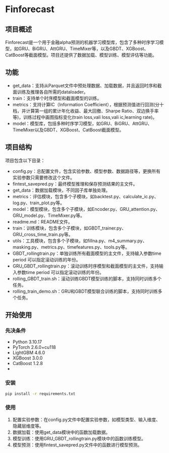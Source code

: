 # Finforecast

## 项目概述

Finforecast是一个用于金融alpha预测的机器学习模型库，包含了多种时序学习模型，如GRU、BiGRU、AttGRU、TimeMixer等，以及GBDT、XGBoost、CatBoost等截面模型。项目还提供了数据加载、模型训练、模型评估等功能。

## 功能

- get_data：支持从Parquet文件中预处理数据、加载数据，并且返回时序和截面训练及推理各自所需的dataloader。
- train：支持单个时序模型和截面模型的训练。
- metrics：支持计算IC（Information Coefficient），根据预测值进行回测(分十档，并计算第一组的累计年化收益、最大回撤、Sharpe Ratio、双边换手率等)，训练过程中画图指标变化(train loss,vali loss,vali ic,learning rate)。
- model：模型库，包括多种时序学习模型，如GRU、BiGRU、AttGRU、TimeMixer以及GBDT、XGBoost、CatBoost截面模型。

## 项目结构

项目包含以下目录：

- config.py：总配置文件，包含实验参数、模型参数、数据路径等，更换所有实验参数只需要修改这个文件。
- fintest_savepred.py：最终模型推理和保存预测结果的主文件。
- get_data：数据加载模块，不同因子库单独处理。
- metrics：评估模块，包含多个子模块，如backtest.py、calculate_ic.py、log.py、train_plot.py等。
- model：模型模块，包含多个子模块，如Encoder.py、GRU_attention.py、GRU_model.py、TimeMixer.py等。
- readme.md：README文件。
- train：训练模块，包含多个子模块，如GBDT_trainer.py、GRU_cross_time_train.py等。
- utils：工具模块，包含多个子模块，如fillna.py、m4_summary.py、masking.py、metrics.py、timefeatures.py、tools.py等。
- GBDT_rollingtrain.py：单独训练所有截面模型的主文件，支持输入参数time period 可以指定滚动训练的年份。
- GRU_GBDT_rollingtrain.py：滚动训练时序模型和截面模型的主文件，支持输入参数time period 可以指定滚动训练的年份。
- rolling_GBDT_train.sh：滚动训练GBDT模型训练的脚本，支持同时训练多个任务。
- rolling_train_demo.sh：GRU和GBDT模型联合训练的脚本，支持同时训练多个任务。

## 开始使用

### 先决条件

- Python 3.10.17
- PyTorch 2.6.0+cu118
- LightGBM 4.6.0
- XGBoost 3.0.0
- CatBoost 1.2.8
- 
### 安装

```bash
pip install -r requirements.txt
```

### 使用

1. 配置实验参数：在config.py文件中配置实验参数，如模型类型、输入维度、隐藏层维度等。
2. 数据加载：使用get_data模块中的函数加载数据。
3. 模型训练：使用GRU_GBDT_rollingtrain.py模块中的函数训练模型。
4. 模型预测：使用fintest_savepred.py文件中的函数进行模型预测。
